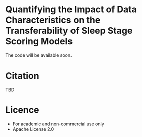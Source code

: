 # Quantifying the Impact of Data Characteristics on the Transferability of Sleep Stage Scoring Models

The code will be available soon.

# Citation
TBD

# Licence
* For academic and non-commercial use only
* Apache License 2.0
